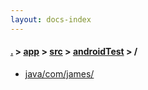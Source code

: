 ```yaml
---
layout: docs-index
---
```

#### [.](./../../../index) > [app](./../../index) > [src](./../index) > [androidTest](./index) > **/**

- [java/com/james/](java/com/james/)

